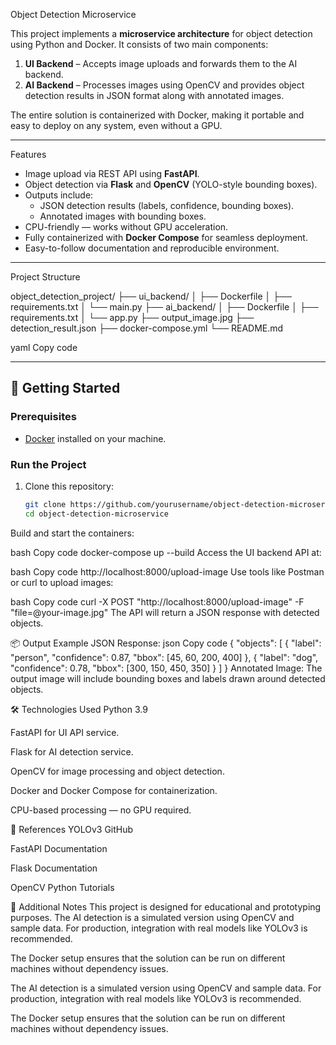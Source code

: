   Object Detection Microservice

This project implements a **microservice architecture** for object detection using Python and Docker. It consists of two main components:

1. **UI Backend** – Accepts image uploads and forwards them to the AI backend.
2. **AI Backend** – Processes images using OpenCV and provides object detection results in JSON format along with annotated images.

The entire solution is containerized with Docker, making it portable and easy to deploy on any system, even without a GPU.

---

Features

- Image upload via REST API using **FastAPI**.
- Object detection via **Flask** and **OpenCV** (YOLO-style bounding boxes).
- Outputs include:
  - JSON detection results (labels, confidence, bounding boxes).
  - Annotated images with bounding boxes.
- CPU-friendly — works without GPU acceleration.
- Fully containerized with **Docker Compose** for seamless deployment.
- Easy-to-follow documentation and reproducible environment.

---

Project Structure

object_detection_project/
├── ui_backend/
│ ├── Dockerfile
│ ├── requirements.txt
│ └── main.py
├── ai_backend/
│ ├── Dockerfile
│ ├── requirements.txt
│ └── app.py
├── output_image.jpg
├── detection_result.json
├── docker-compose.yml
└── README.md

yaml
Copy code

---

## 🚀 Getting Started

### Prerequisites
- [Docker](https://www.docker.com/get-started) installed on your machine.

### Run the Project

1. Clone this repository:
   ```bash
   git clone https://github.com/yourusername/object-detection-microservice.git
   cd object-detection-microservice
Build and start the containers:

bash
Copy code
docker-compose up --build
Access the UI backend API at:

bash
Copy code
http://localhost:8000/upload-image
Use tools like Postman or curl to upload images:

bash
Copy code
curl -X POST "http://localhost:8000/upload-image" -F "file=@your-image.jpg"
The API will return a JSON response with detected objects.

📦 Output
Example JSON Response:
json
Copy code
{
  "objects": [
    {
      "label": "person",
      "confidence": 0.87,
      "bbox": [45, 60, 200, 400]
    },
    {
      "label": "dog",
      "confidence": 0.78,
      "bbox": [300, 150, 450, 350]
    }
  ]
}
Annotated Image:
The output image will include bounding boxes and labels drawn around detected objects.

🛠 Technologies Used
Python 3.9

FastAPI for UI API service.

Flask for AI detection service.

OpenCV for image processing and object detection.

Docker and Docker Compose for containerization.

CPU-based processing — no GPU required.

📖 References
YOLOv3 GitHub

FastAPI Documentation

Flask Documentation

OpenCV Python Tutorials

📂 Additional Notes
This project is designed for educational and prototyping purposes.
The AI detection is a simulated version using OpenCV and sample data. For production, integration with real models like YOLOv3 is recommended.

The Docker setup ensures that the solution can be run on different machines without dependency issues.

The AI detection is a simulated version using OpenCV and sample data. For production, integration with real models like YOLOv3 is recommended.

The Docker setup ensures that the solution can be run on different machines without dependency issues.
